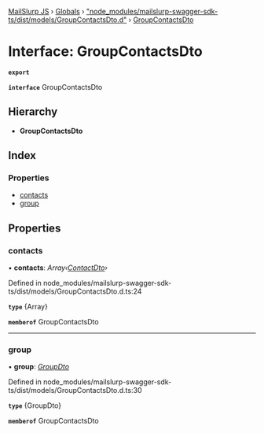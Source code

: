 [MailSlurp JS](../README.md) › [Globals](../globals.md) › ["node_modules/mailslurp-swagger-sdk-ts/dist/models/GroupContactsDto.d"](../modules/_node_modules_mailslurp_swagger_sdk_ts_dist_models_groupcontactsdto_d_.md) › [GroupContactsDto](_node_modules_mailslurp_swagger_sdk_ts_dist_models_groupcontactsdto_d_.groupcontactsdto.md)

# Interface: GroupContactsDto

**`export`** 

**`interface`** GroupContactsDto

## Hierarchy

* **GroupContactsDto**

## Index

### Properties

* [contacts](_node_modules_mailslurp_swagger_sdk_ts_dist_models_groupcontactsdto_d_.groupcontactsdto.md#contacts)
* [group](_node_modules_mailslurp_swagger_sdk_ts_dist_models_groupcontactsdto_d_.groupcontactsdto.md#group)

## Properties

###  contacts

• **contacts**: *Array‹[ContactDto](_node_modules_mailslurp_swagger_sdk_ts_dist_models_contactdto_d_.contactdto.md)›*

Defined in node_modules/mailslurp-swagger-sdk-ts/dist/models/GroupContactsDto.d.ts:24

**`type`** {Array<ContactDto>}

**`memberof`** GroupContactsDto

___

###  group

• **group**: *[GroupDto](_node_modules_mailslurp_swagger_sdk_ts_dist_models_groupdto_d_.groupdto.md)*

Defined in node_modules/mailslurp-swagger-sdk-ts/dist/models/GroupContactsDto.d.ts:30

**`type`** {GroupDto}

**`memberof`** GroupContactsDto
